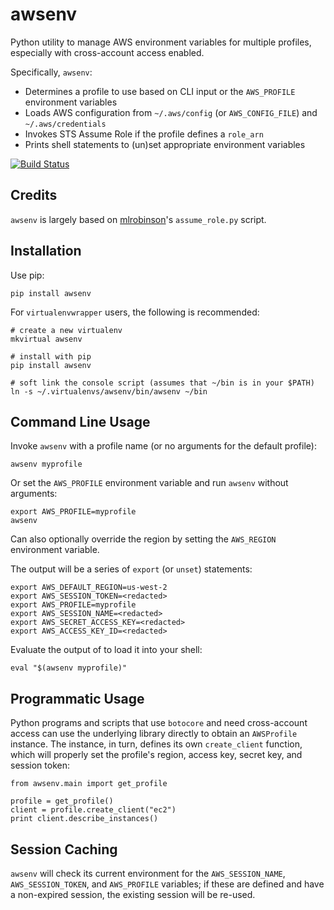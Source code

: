# awsenv

Python utility to manage AWS environment variables for multiple profiles,
especially with cross-account access enabled.

Specifically, `awsenv`:

 - Determines a profile to use based on CLI input or the `AWS_PROFILE` environment variables
 - Loads AWS configuration from `~/.aws/config` (or `AWS_CONFIG_FILE`) and `~/.aws/credentials`
 - Invokes STS Assume Role if the profile defines a `role_arn`
 - Prints shell statements to (un)set appropriate environment variables

[![Build Status](https://travis-ci.org/locationlabs/awsenv.png)](https://travis-ci.org/locationlabs/awsenv)


## Credits

`awsenv` is largely based on [mlrobinson]()'s `assume_role.py` script.

 [mlrobinson]: https://gist.github.com/mlrobinson/944fd0e2ad4926ba71c9


## Installation

Use pip:

    pip install awsenv


For `virtualenvwrapper` users, the following is recommended:

    # create a new virtualenv
    mkvirtual awsenv
    
    # install with pip
    pip install awsenv

    # soft link the console script (assumes that ~/bin is in your $PATH)
    ln -s ~/.virtualenvs/awsenv/bin/awsenv ~/bin


## Command Line Usage

Invoke `awsenv` with a profile name (or no arguments for the default profile):

    awsenv myprofile

Or set the `AWS_PROFILE` environment variable and run `awsenv` without arguments:

    export AWS_PROFILE=myprofile
    awsenv

Can also optionally override the region by setting the `AWS_REGION` environment variable.

The output will be a series of `export` (or `unset`) statements:

    export AWS_DEFAULT_REGION=us-west-2
    export AWS_SESSION_TOKEN=<redacted>
    export AWS_PROFILE=myprofile
    export AWS_SESSION_NAME=<redacted>
    export AWS_SECRET_ACCESS_KEY=<redacted>
    export AWS_ACCESS_KEY_ID=<redacted>

Evaluate the output of to load it into your shell:

    eval "$(awsenv myprofile)"


## Programmatic Usage

Python programs and scripts that use `botocore` and need cross-account access can use the
underlying library directly to obtain an `AWSProfile` instance. The instance, in turn,
defines its own `create_client` function, which will properly set the profile's region,
access key, secret key, and session token:

    from awsenv.main import get_profile

    profile = get_profile()
    client = profile.create_client("ec2")
    print client.describe_instances()


## Session Caching

`awsenv` will check its current environment for the `AWS_SESSION_NAME`, `AWS_SESSION_TOKEN`,
and `AWS_PROFILE` variables; if these are defined and have a non-expired session, the existing
session will be re-used.
